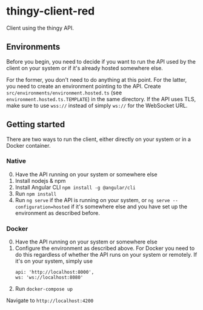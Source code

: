 # thingy-client-red
Client using the thingy API.

## Environments
Before you begin, you need to decide if you want to run the API used by the
client on your system or if it's already hosted somewhere else.

For the former, you don't need to do anything at this point. For the latter,
you need to create an environment pointing to the API.
Create `src/environments/environment.hosted.ts` (see
`environment.hosted.ts.TEMPLATE`) in the same directory.
If the API uses TLS, make sure to use `wss://` instead of simply `ws://` for
the WebSocket URL.

## Getting started
There are two ways to run the client, either directly on your system or in a
Docker container.
### Native
0. Have the API running on your system or somewhere else
1. Install nodejs & npm
2. Install Angular CLI `npm install -g @angular/cli`
3. Run `npm install`
4. Run `ng serve` if the API is running on your system, or
   `ng serve --configuration=hosted` if it's somewhere else and you have set
   up the environment as described before.

### Docker
0. Have the API running on your system or somewhere else
1. Configure the environment as described above. For Docker you need to do
   this regardless of whether the API runs on your system or remotely. If it's
   on your system, simply use
   ```
   api: 'http://localhost:8000',
   ws: 'ws://localhost:8080'
   ```
2. Run `docker-compose up`

Navigate to `http://localhost:4200`
